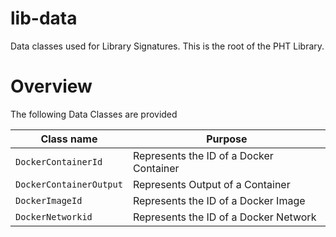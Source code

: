 # lib-data
Data classes used for Library Signatures. This is the root of the PHT Library.

# Overview

The following Data Classes are provided

Class name              | Purpose
------------------------|---------------------------------------
`DockerContainerId`     | Represents the ID of a Docker Container
`DockerContainerOutput` | Represents Output of a Container
`DockerImageId`         | Represents the ID of a Docker Image
`DockerNetworkid`       | Represents the ID of a Docker Network
